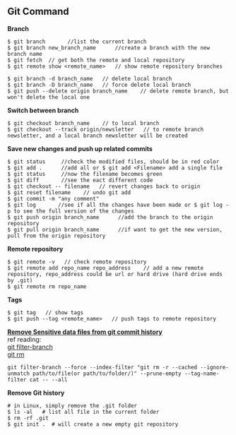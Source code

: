 ## **Git Command**
**Branch**  
```
$ git branch       //list the current branch
$ git branch new_branch_name      //create a branch with the new branch name
$ git fetch  // get both the remote and local repository
$ git remote show <remote_name>   // show remote repository branches

$ git branch -d branch_name   // delete local branch
$ git branch -D branch_name   // force delete local branch
$ git push --delete origin branch_name    // delete remote branch, but won't delete the local one
```
**Switch between branch**  
```
$ git checkout branch_name    // to local branch
$ git checkout --track origin/newsletter   // to remote branch newsletter, and a local branch newsletter will be created
```  
**Save new changes and push up related commits**  
```
$ git status     //check the modified files, should be in red color
$ git add .      //add all or $ git add <Filename> add a single file
$ git status     //now the filename becomes green
$ git diff       //see the eact different code 
$ git checkout -- filename   // revert changes back to origin
$ git reset filename    // undo git add
$ git commit -m "any comment"
$ git log       //see if all the changes have been made or $ git log -p to see the full version of the changes
$ git push origin branch_name      //add the branch to the origin repository
$ git pull origin branch_name      //if want to get the new version, pull from the origin repository
```  
**Remote repository**  
```
$ git remote -v   // check remote repository
$ git remote add repo_name repo_address    // add a new remote repository, repo_address could be url or hard drive (hard drive ends by .git)
$ git remote rm repo_name
```
**Tags**  
```
$ git tag   // show tags
$ git push --tag <remote_name>   // push tags to remote repository
```  
**[Remove Sensitive data files from git commit history](https://help.github.com/en/articles/removing-sensitive-data-from-a-repository#using-filter-branch)**   
ref reading:   
[git filter-branch](https://git-scm.com/docs/git-filter-branch)  
[git rm](https://git-scm.com/docs/git-rm)  
```
git filter-branch --force --index-filter "git rm -r --cached --ignore-unmatch path/to/file(or path/to/folder/)" --prune-empty --tag-name-filter cat -- --all
```

**Remove Git history**
```
# in Linux, simply remove the .git folder
$ ls -al   # list all file in the current folder
$ rm -rf .git
$ git init .  # will create a new empty git repository
```

